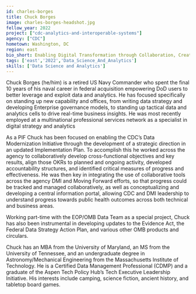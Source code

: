 ```yaml
---
id: charles-borges
title: Chuck Borges
image: charles-borges-headshot.jpg
fellow_year: 2022
project: ["cdc-analytics-and-interoperable-systems"]
agency: ["CDC"]
hometown: Washington, DC
region: east
bio_short: Enabling Digital Transformation through Collaboration, Creativity, and Communication.
tags: ['east','2022','Data_Science_And_Analytics']
skills: ['Data Science and Analytics']
---
```


Chuck Borges (he/him) is a retired US Navy Commander who spent the final 10 years of his naval career in federal acquisition empowering DoD users to better leverage and exploit data and analytics. He has focused specifically on standing up new capability and offices, from writing data strategy and developing Enterprise governance models, to standing up tactical data and analytics cells to drive real-time business insights. He was most recently employed at a multinational professional services network as a specialist in digital strategy and analytics

As a PIF Chuck has been focused on enabling the CDC’s Data Modernization Initiative through the development of a strategic direction in an updated Implementation Plan. To accomplish this he worked across the agency to collaboratively develop cross-functional objectives and key results, align those OKRs to planned and ongoing activity, developed accountability structures, and identified critical measures of progress and effectiveness. He was then key in integrating the use of collaborative tools across the agency DMI and Moving Forward efforts, so that progress could be tracked and managed collaboratively, as well as conceptualizing and developing a central information portal, allowing CDC and DMI leadership to understand progress towards public health outcomes across both technical and business areas.

Working part-time with the EOP/OMB Data Team as a special project, Chuck has also been instrumental in developing updates to the Evidence Act, the Federal Data Strategy Action Plan, and various other OMB products and circulars.

Chuck has an MBA from the University of Maryland, an MS from the University of Tennessee, and an undergraduate degree in Astronomy/Mechanical Engineering from the Massachusetts Institute of Technology. He is a Certified Data Management Professional (CDMP) and a graduate of the Aspen Tech Policy Hub’s Tech Executive Leadership Initiative. His interests include camping, science fiction, ancient history, and tabletop board games.